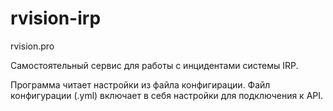 # rvision-irp
rvision.pro

Самостоятельный сервис для работы с инцидентами системы IRP. 

Программа читает настройки из файла конфигирации.
Файл конфигурации (.yml) включает в себя настройки для подключения к API.

